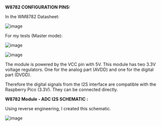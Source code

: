 
**W8782 CONFIGURATION PINS:**

In the WM8782 Datasheet:
															
![image](https://github.com/user-attachments/assets/a0a38095-60a6-4d3b-bed7-6e5bb12f0a6d)


For my tests (Master mode):
															
![image](https://github.com/user-attachments/assets/e50d4a35-fb67-4c6e-b887-cd11dd324014)



![image](https://github.com/user-attachments/assets/22dd715e-e34a-4a58-9567-ec4add3da20b)




The module is powered by the VCC pin with 5V. This module has two 3.3V voltage regulators. One for the analog part (AVDD) and one for the digital part (DVDD).

Therefore the digital signals from the I2S interface are compatible with the Raspberry Pico (3.3V). They can be connected directly.

**W8782 Module - ADC I2S SCHEMATIC :** 

Using reverse engineering, I created this schematic.

![image](https://github.com/user-attachments/assets/3c1b162c-6e4d-4e85-b12e-8f6e02dfb5c0)

